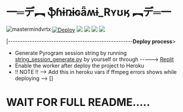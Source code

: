 #  一═デ︻ **ֆɦɨռɨɢǟʍɨ_Rʏʊӄ** ︻デ═一 
[![Deploy](https://www.herokucdn.com/deploy/button.svg)](https://heroku.com/deploy?template=https://github.com/mastermindvrtx/Riyuk-SingerVrtxBot.git/tree/Vrtx)
<img align="left" src="https://img.shields.io/badge/Made%20for-VSCode-1f425f.svg" alt="mastermindvrtx"/>
<img aligh="centre" src="http://ForTheBadge.com/images/badges/made-with-python.svg" />
<img alight="right" src="https://img.shields.io/badge/Arch_Linux-1793D1?style=for-the-badge&logo=arch-linux&logoColor=white"/> 
<img aligh="centre" src="https://img.shields.io/badge/Maintained%3F-yes-green.svg"/>
<img src="https://telegra.ph/file/2e419eca28153982c5e54.jpg" align="centre"/>

|----------------------------------------------------**Deploy process**>

* Generate Pyrogram session string by
  running [string_session_generate.py](string_session_generate.py)
  by yourself or
  through -----> [Replit](https://replit.com/@phantomXhawk/stringsessiongeneratepy)
* Enable the worker after deploy the project to Heroku
* !! NOTE !! --> Add this in heroku vars if ffmpeg errors shows while deploying --> []

# WAIT FOR FULL README.....


